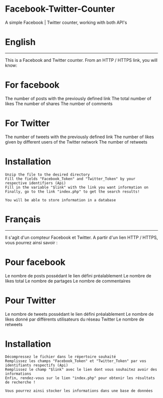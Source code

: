 # Facebook-Twitter-Counter
A simple Facebook | Twitter counter, working with both API's

#   English
----------------

This is a Facebook and Twitter counter.
From an HTTP / HTTPS link, you will know:

# For facebook
   The number of posts with the previously defined link
   The total number of likes
   The number of shares
   The number of comments
 
 # For Twitter
   The number of tweets with the previously defined link
   The number of likes given by different users of the Twitter network
   The number of retweets
   
 # Installation
 
    Unzip the file to the desired directory
    Fill the fields "Facebook_Token" and "Twitter_Token" by your respective identifiers (Api)
    Fill in the variable "$link" with the link you want information on
    Finally, go to the link "index.php" to get the search results!
    
    You will be able to store information in a database
    
    

#   Français
----------------

Il s'agit d'un compteur Facebook et Twitter.
A partir d'un lien HTTP / HTTPS, vous pourrez ainsi savoir :

# Pour facebook
   Le nombre de posts possédant le lien défini préalablement
   Le nombre de likes total
   Le nombre de partages
   Le nombre de commentaires
 
 # Pour Twitter
   Le nombre de tweets possédant le lien défini préalablement
   Le nombre de likes donné par différents utilisateurs du réseau Twitter
   Le nombre de retweets
 
 # Installation
 
    Décompressez le fichier dans le répertoire souhaité
    Remplissez les champs "Facebook_Token" et "Twitter_Token" par vos identifiants respectifs (Api)
    Remplissez le champ "$link" avec le lien dont vous souhaitez avoir des informations
    Enfin, rendez-vous sur le lien "index.php" pour obtenir les résultats de recherche !
    
    Vous pourrez ainsi stocker les informations dans une base de données
    
 
 
